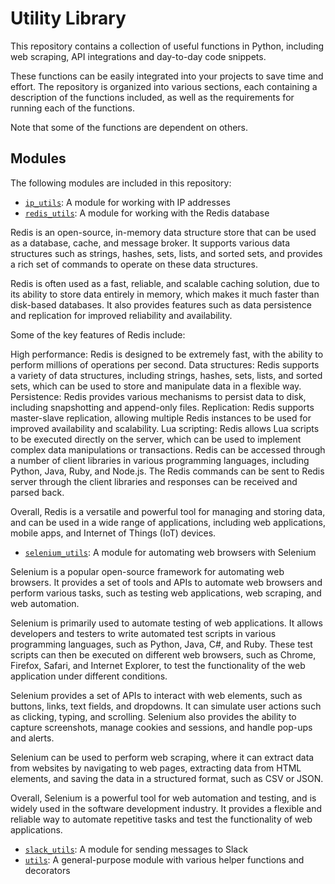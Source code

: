 # Utility Library

This repository contains a collection of useful functions in Python, including web scraping, API integrations and day-to-day code snippets.

These functions can be easily integrated into your projects to save time and effort. The repository is organized into various sections, each containing a description of the functions included, as well as the requirements for running each of the functions.

Note that some of the functions are dependent on others.

## Modules

The following modules are included in this repository:

- [`ip_utils`](ip_utils/README.md): A module for working with IP addresses
- [`redis_utils`](redis_utils/README.md): A module for working with the Redis database

Redis is an open-source, in-memory data structure store that can be used as a database, cache, and message broker. It supports various data structures such as strings, hashes, sets, lists, and sorted sets, and provides a rich set of commands to operate on these data structures.

Redis is often used as a fast, reliable, and scalable caching solution, due to its ability to store data entirely in memory, which makes it much faster than disk-based databases. It also provides features such as data persistence and replication for improved reliability and availability.

Some of the key features of Redis include:

High performance: Redis is designed to be extremely fast, with the ability to perform millions of operations per second.
Data structures: Redis supports a variety of data structures, including strings, hashes, sets, lists, and sorted sets, which can be used to store and manipulate data in a flexible way.
Persistence: Redis provides various mechanisms to persist data to disk, including snapshotting and append-only files.
Replication: Redis supports master-slave replication, allowing multiple Redis instances to be used for improved availability and scalability.
Lua scripting: Redis allows Lua scripts to be executed directly on the server, which can be used to implement complex data manipulations or transactions.
Redis can be accessed through a number of client libraries in various programming languages, including Python, Java, Ruby, and Node.js. The Redis commands can be sent to Redis server through the client libraries and responses can be received and parsed back.

Overall, Redis is a versatile and powerful tool for managing and storing data, and can be used in a wide range of applications, including web applications, mobile apps, and Internet of Things (IoT) devices.

- [`selenium_utils`](selenium_utils/README.md): A module for automating web browsers with Selenium

Selenium is a popular open-source framework for automating web browsers. It provides a set of tools and APIs to automate web browsers and perform various tasks, such as testing web applications, web scraping, and web automation.

Selenium is primarily used to automate testing of web applications. It allows developers and testers to write automated test scripts in various programming languages, such as Python, Java, C#, and Ruby. These test scripts can then be executed on different web browsers, such as Chrome, Firefox, Safari, and Internet Explorer, to test the functionality of the web application under different conditions.

Selenium provides a set of APIs to interact with web elements, such as buttons, links, text fields, and dropdowns. It can simulate user actions such as clicking, typing, and scrolling. Selenium also provides the ability to capture screenshots, manage cookies and sessions, and handle pop-ups and alerts.

Selenium can be used to perform web scraping, where it can extract data from websites by navigating to web pages, extracting data from HTML elements, and saving the data in a structured format, such as CSV or JSON.

Overall, Selenium is a powerful tool for web automation and testing, and is widely used in the software development industry. It provides a flexible and reliable way to automate repetitive tasks and test the functionality of web applications.

- [`slack_utils`](slack_utils/README.md): A module for sending messages to Slack
- [`utils`](utils/README.md): A general-purpose module with various helper functions and decorators

